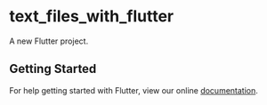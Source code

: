 # text_files_with_flutter

A new Flutter project.

## Getting Started

For help getting started with Flutter, view our online
[documentation](https://flutter.io/).
